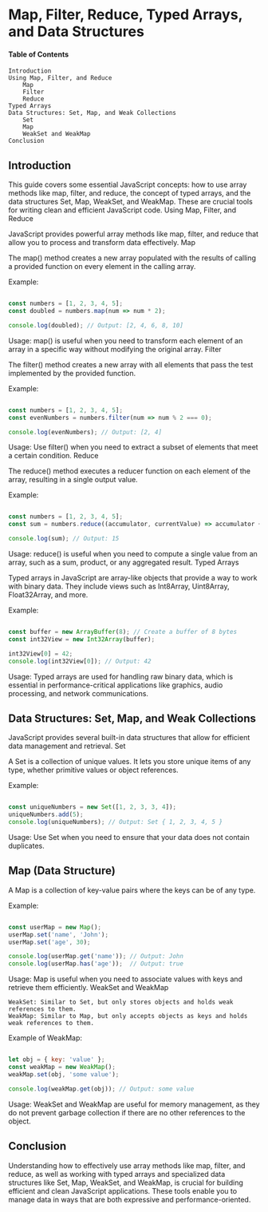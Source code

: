 # Map, Filter, Reduce, Typed Arrays, and Data Structures

#### Table of Contents

    Introduction
    Using Map, Filter, and Reduce
        Map
        Filter
        Reduce
    Typed Arrays
    Data Structures: Set, Map, and Weak Collections
        Set
        Map
        WeakSet and WeakMap
    Conclusion

## Introduction

This guide covers some essential JavaScript concepts: how to use array methods like map, filter, and reduce, the concept of typed arrays, and the data structures Set, Map, WeakSet, and WeakMap. These are crucial tools for writing clean and efficient JavaScript code.
Using Map, Filter, and Reduce

JavaScript provides powerful array methods like map, filter, and reduce that allow you to process and transform data effectively.
Map

The map() method creates a new array populated with the results of calling a provided function on every element in the calling array.

Example:

```javascript

const numbers = [1, 2, 3, 4, 5];
const doubled = numbers.map(num => num * 2);

console.log(doubled); // Output: [2, 4, 6, 8, 10]
```
Usage: map() is useful when you need to transform each element of an array in a specific way without modifying the original array.
Filter

The filter() method creates a new array with all elements that pass the test implemented by the provided function.

Example:

```javascript

const numbers = [1, 2, 3, 4, 5];
const evenNumbers = numbers.filter(num => num % 2 === 0);

console.log(evenNumbers); // Output: [2, 4]
```

Usage: Use filter() when you need to extract a subset of elements that meet a certain condition.
Reduce

The reduce() method executes a reducer function on each element of the array, resulting in a single output value.

Example:

```javascript

const numbers = [1, 2, 3, 4, 5];
const sum = numbers.reduce((accumulator, currentValue) => accumulator + currentValue, 0);

console.log(sum); // Output: 15
```

Usage: reduce() is useful when you need to compute a single value from an array, such as a sum, product, or any aggregated result.
Typed Arrays

Typed arrays in JavaScript are array-like objects that provide a way to work with binary data. They include views such as Int8Array, Uint8Array, Float32Array, and more.

Example:

```javascript

const buffer = new ArrayBuffer(8); // Create a buffer of 8 bytes
const int32View = new Int32Array(buffer);

int32View[0] = 42;
console.log(int32View[0]); // Output: 42
```
Usage: Typed arrays are used for handling raw binary data, which is essential in performance-critical applications like graphics, audio processing, and network communications.
## Data Structures: Set, Map, and Weak Collections

JavaScript provides several built-in data structures that allow for efficient data management and retrieval.
Set

A Set is a collection of unique values. It lets you store unique items of any type, whether primitive values or object references.

Example:

```javascript

const uniqueNumbers = new Set([1, 2, 3, 3, 4]);
uniqueNumbers.add(5);
console.log(uniqueNumbers); // Output: Set { 1, 2, 3, 4, 5 }
```
Usage: Use Set when you need to ensure that your data does not contain duplicates.
## Map (Data Structure)

A Map is a collection of key-value pairs where the keys can be of any type.

Example:

```javascript

const userMap = new Map();
userMap.set('name', 'John');
userMap.set('age', 30);

console.log(userMap.get('name')); // Output: John
console.log(userMap.has('age'));  // Output: true
```

Usage: Map is useful when you need to associate values with keys and retrieve them efficiently.
WeakSet and WeakMap

    WeakSet: Similar to Set, but only stores objects and holds weak references to them.
    WeakMap: Similar to Map, but only accepts objects as keys and holds weak references to them.

Example of WeakMap:

```javascript

let obj = { key: 'value' };
const weakMap = new WeakMap();
weakMap.set(obj, 'some value');

console.log(weakMap.get(obj)); // Output: some value
```

Usage: WeakSet and WeakMap are useful for memory management, as they do not prevent garbage collection if there are no other references to the object.

## Conclusion

Understanding how to effectively use array methods like map, filter, and reduce, as well as working with typed arrays and specialized data structures like Set, Map, WeakSet, and WeakMap, is crucial for building efficient and clean JavaScript applications. These tools enable you to manage data in ways that are both expressive and performance-oriented.
